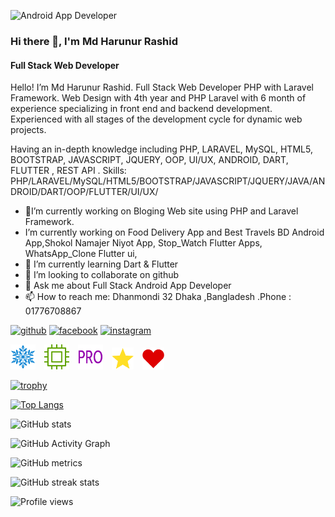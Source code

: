 ![Android App Developer](https://scontent.fdac136-1.fna.fbcdn.net/v/t39.30808-6/p720x720/264231253_1037847457070490_8952370619778119088_n.jpg?_nc_cat=108&ccb=1-5&_nc_sid=e3f864&_nc_eui2=AeG8F2a3YBuLaDbFc9idq0w6JAH4XfFVIfkkAfhd8VUh-fr8VvyfIPTFE0hUnJsXrN-YPPwOsfB2fyTCzFnpAKJb&_nc_ohc=Z77CC2nVAioAX8BpqtK&_nc_oc=AQk5Ktn0Ed72DMiUT9tJXQhWYaiRwI2DCnVrH7bg5SfksU_Hsu0nWRYXfGUjfk19-nU&_nc_ht=scontent.fdac136-1.fna&oh=00_AT8IcDvEy9ks4R8GBOqdF-YKS5i2Nmk6_gnRWftnKuC7TA&oe=61EB6AA5)

### Hi there 👋, I'm Md Harunur Rashid
#### Full Stack Web Developer


Hello! I’m Md Harunur Rashid. Full Stack Web Developer PHP with Laravel Framework. Web Design with 4th year and PHP  Laravel with 6 month of experience specializing in front end and backend development. Experienced with all stages of the development cycle for dynamic web projects.

Having an in-depth knowledge including PHP, LARAVEL, MySQL, HTML5, BOOTSTRAP, JAVASCRIPT, JQUERY, OOP, UI/UX, ANDROID, DART, FLUTTER , REST API .
Skills: PHP/LARAVEL/MySQL/HTML5/BOOTSTRAP/JAVASCRIPT/JQUERY/JAVA/ANDROID/DART/OOP/FLUTTER/UI/UX/

- 🔭I’m currently working on Bloging Web site using PHP and Laravel Framework.
- I’m currently working on Food Delivery App and Best Travels BD Android App,Shokol Namajer Niyot App,  Stop_Watch Flutter Apps, WhatsApp_Clone Flutter ui,  
- 🌱 I’m currently learning Dart & Flutter 
- 👯 I’m looking to collaborate on github 
- 💬 Ask me about Full Stack Android  App Developer 
- 📫 How to reach me:  Dhanmondi 32 Dhaka ,Bangladesh .Phone : 01776708867 


[<img src='https://cdn.jsdelivr.net/npm/simple-icons@3.0.1/icons/github.svg' alt='github' height='40'>](https://github.com/https://github.com/harun077)  [<img src='https://cdn.jsdelivr.net/npm/simple-icons@3.0.1/icons/facebook.svg' alt='facebook' height='40'>](https://www.facebook.com/https://www.facebook.com/singerapon.babu)  [<img src='https://cdn.jsdelivr.net/npm/simple-icons@3.0.1/icons/instagram.svg' alt='instagram' height='40'>](https://www.instagram.com/https://www.instagram.com/ariyanbabu699/?hl=en/)  

<a href='https://archiveprogram.github.com/'><img src='https://raw.githubusercontent.com/acervenky/animated-github-badges/master/assets/acbadge.gif' width='40' height='40'></a> <a href='https://docs.github.com/en/developers'><img src='https://raw.githubusercontent.com/acervenky/animated-github-badges/master/assets/devbadge.gif' width='40' height='40'></a> <a href='https://github.com/pricing'><img src='https://raw.githubusercontent.com/acervenky/animated-github-badges/master/assets/pro.gif' width='40' height='40'></a> <a href='https://stars.github.com/'><img src='https://raw.githubusercontent.com/acervenky/animated-github-badges/master/assets/starbadge.gif' width='35' height='35'></a> <a href='https://docs.github.com/en/github/supporting-the-open-source-community-with-github-sponsors'><img src='https://raw.githubusercontent.com/acervenky/animated-github-badges/master/assets/sponsorbadge.gif' width='35' height='35'></a> 

[![trophy](https://github-profile-trophy.vercel.app/?username=https://github.com/harun077)](https://github.com/ryo-ma/github-profile-trophy)

[![Top Langs](https://github-readme-stats.vercel.app/api/top-langs/?username=https://github.com/harun077)](https://github.com/anuraghazra/github-readme-stats)

![GitHub stats](https://github-readme-stats.vercel.app/api?username=https://github.com/harun077&show_icons=true&count_private=true)  

![GitHub Activity Graph](https://activity-graph.herokuapp.com/graph?username=https://github.com/harun077)  

![GitHub metrics](https://metrics.lecoq.io/https://github.com/harun077)  

![GitHub streak stats](https://github-readme-streak-stats.herokuapp.com/?user=https://github.com/harun077)  

![Profile views](https://gpvc.arturio.dev/https://github.com/harun077)  
